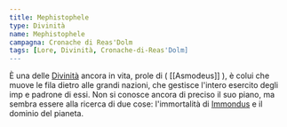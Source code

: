 ```yaml
---
title: Mephistophele
type: Divinità
name: Mephistophele
campagna: Cronache di Reas'Dolm
tags: [Lore, Divinità, Cronache-di-Reas'Dolm]
---
```


È una delle [Divinità](_Divinità%20maggiori.md) ancora in vita, prole di ( [[Asmodeus]] ), è colui che muove le fila dietro alle grandi nazioni, che gestisce l'intero esercito degli imp e padrone di essi. Non si conosce ancora di preciso il suo piano, ma sembra essere alla ricerca di due cose: l'immortalità di [Immondus](Immondus.md) e il dominio del pianeta.